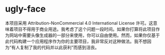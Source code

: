 # ugly-face

本项目采用 Attribution-NonCommercial 4.0 International License 许可。这意味着项目不得用于商业用途。我考虑了这个问题一段时间。如果你打算将此项目作为网站中需要头像生成器的一部分来使用，你可以自由使用。然而，如果你仅基于此代码构建一个应用程序作为你的主要项目，我非常反对这种做法。我不想因为“有人复制了我的代码并以此获利”而感到沮丧。